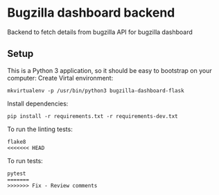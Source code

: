 Bugzilla dashboard backend
===================
Backend to fetch details from bugzilla API for bugzilla dashboard

Setup
---------------
This is a Python 3 application, so it should be easy to bootstrap on your computer:
Create Virtal environment:
```
mkvirtualenv -p /usr/bin/python3 bugzilla-dashboard-flask
```
Install dependencies:
```
pip install -r requirements.txt -r requirements-dev.txt
```
To run the linting tests:
```
flake8
<<<<<<< HEAD
```
To run tests:
```
pytest
=======
>>>>>>> Fix - Review comments
```